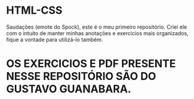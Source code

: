 # HTML-CSS
 Saudações (emote do Spock), este é o meu primeiro repositório. Criei ele com o intuito de manter minhas anotações e exercicios mais organizados, fique a vontade para utilizá-lo também.

# OS EXERCICIOS E PDF PRESENTE NESSE REPOSITÓRIO SÃO DO GUSTAVO GUANABARA.